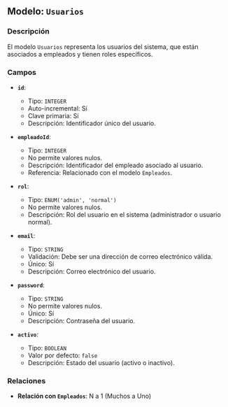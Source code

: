 ## Modelo: `Usuarios`

### Descripción

El modelo `Usuarios` representa los usuarios del sistema, que están asociados a empleados y tienen roles específicos.

### Campos

-   **`id`**:

    -   Tipo: `INTEGER`
    -   Auto-incremental: Sí
    -   Clave primaria: Sí
    -   Descripción: Identificador único del usuario.

-   **`empleadoId`**:

    -   Tipo: `INTEGER`
    -   No permite valores nulos.
    -   Descripción: Identificador del empleado asociado al usuario.
    -   Referencia: Relacionado con el modelo `Empleados`.

-   **`rol`**:

    -   Tipo: `ENUM('admin', 'normal')`
    -   No permite valores nulos.
    -   Descripción: Rol del usuario en el sistema (administrador o usuario normal).

-   **`email`**:

    -   Tipo: `STRING`
    -   Validación: Debe ser una dirección de correo electrónico válida.
    -   Único: Sí
    -   Descripción: Correo electrónico del usuario.

-   **`password`**:

    -   Tipo: `STRING`
    -   No permite valores nulos.
    -   Único: Sí
    -   Descripción: Contraseña del usuario.

-   **`activo`**:

    -   Tipo: `BOOLEAN`
    -   Valor por defecto: `false`
    -   Descripción: Estado del usuario (activo o inactivo).

### Relaciones

-   **Relación con `Empleados`**: N a 1 (Muchos a Uno)
